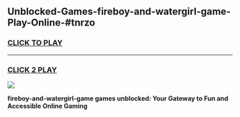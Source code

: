 
## Unblocked-Games-fireboy-and-watergirl-game-Play-Online-#tnrzo
<h3>
<a href="https://premium.freeplayer.one?title=fireboy-and-watergirl-game&ref=27F">CLICK TO PLAY</a></h3>
<hr>

<h3>
<a href="https://premium.freeplayer.one?title=fireboy-and-watergirl-game&ref=27F">CLICK 2 PLAY</a>
  
</h3>

<a href="https://premium.freeplayer.one?title=fireboy-and-watergirl-game&ref=27F"><img src="https://clearcache.store/games.png"></a>


**fireboy-and-watergirl-game games unblocked: Your Gateway to Fun and Accessible Online Gaming**
